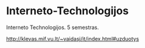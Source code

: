 # Interneto-Technologijos
Interneto Technologijos. 5 semestras.

http://klevas.mif.vu.lt/~vaidasj/it/index.html#uzduotys
